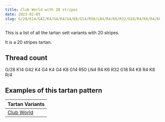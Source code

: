 ```yaml
---
title: Club World with 20 stripes
date: 2023-02-05
slug: G/28/K14/G42/K4/G4/K4/G4/K8/G14/R50/LN4/R4/K6/R32/G18/R4/K8/R4/K8/R/4
---
```

This is a list of all the tartan sett variants with 20 stripes.

It is a 20 stripes tartan.


## Thread count
G/28 K14 G42 K4 G4 K4 G4 K8 G14 R50 LN4 R4 K6 R32 G18 R4 K8 R4 K8 R/4

## Examples of this tartan pattern

| Tartan Variants |
|---------------|
| [Club World](/variants/g/28/k14/g42/k4/g4/k4/g4/k8/g14/r50/ln4/r4/k6/r32/g18/r4/k8/r4/k8/r/4-g30a010-k000000-lne0e0e0-rc00000)||
